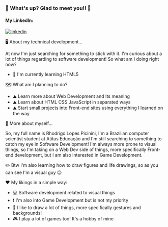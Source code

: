 ### :speech_balloon: What's up? Glad to meet you!! 👋

#### My LinkedIn:
[![linkedin](https://img.shields.io/badge/LinkedIn-0077B5?style=for-the-badge&logo=linkedin&logoColor=white)](https://www.linkedin.com/in/rhodrigo-lopes-picinini-0b3636213/)

:desktop_computer: About my technical development...

At now I'm just searching for something to stick with it. I'm curious about a lot of things regarding to software development! So what am I doing right now?

- 🌱 I'm currently learning HTML5

:world_map: What am I planning to do?

- :mountain: Learn more about Web Development and Its meaning
- :mountain: Learn about HTML CSS JavaScript in separated ways
- :mountain: Start small projects into Front-end sites using everything I learned on the way

🤔 More about myself...

So, my full name is Rhodrigo Lopes Picinini, I'm a Brazilian computer scientist student at Atitus Educação and I'm still searching to something to catch my eye in Software Development! I'm always more prone to visual things, so I'm taking on a Web Dev side of things, more specifically Front-end development, but I am also interested in Game Development. 

:pencil2: Btw I'm also learning how to draw figures and life drawings, so as you can see I'm a visual guy :wink:

:hearts: My likings in a simple way:
- :computer: Software development related to visual things
- :exclamation: I'm also into Game Development but is not my priority
- :art: I like to draw a lot of things, more specifically gestures and backgrounds!
- :video_game: I play a lot of games too! It's a hobby of mine
